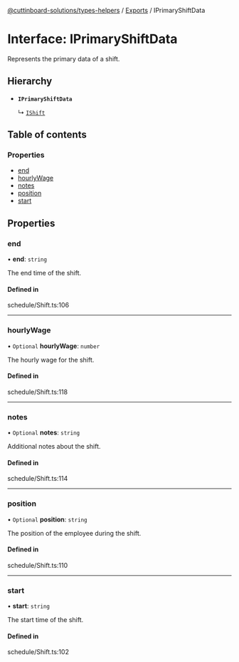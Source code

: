 [@cuttinboard-solutions/types-helpers](../README.md) / [Exports](../modules.md) / IPrimaryShiftData

# Interface: IPrimaryShiftData

Represents the primary data of a shift.

## Hierarchy

- **`IPrimaryShiftData`**

  ↳ [`IShift`](IShift.md)

## Table of contents

### Properties

- [end](IPrimaryShiftData.md#end)
- [hourlyWage](IPrimaryShiftData.md#hourlywage)
- [notes](IPrimaryShiftData.md#notes)
- [position](IPrimaryShiftData.md#position)
- [start](IPrimaryShiftData.md#start)

## Properties

### end

• **end**: `string`

The end time of the shift.

#### Defined in

schedule/Shift.ts:106

___

### hourlyWage

• `Optional` **hourlyWage**: `number`

The hourly wage for the shift.

#### Defined in

schedule/Shift.ts:118

___

### notes

• `Optional` **notes**: `string`

Additional notes about the shift.

#### Defined in

schedule/Shift.ts:114

___

### position

• `Optional` **position**: `string`

The position of the employee during the shift.

#### Defined in

schedule/Shift.ts:110

___

### start

• **start**: `string`

The start time of the shift.

#### Defined in

schedule/Shift.ts:102
